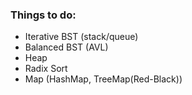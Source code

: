 ### Things to do:

  - Iterative BST (stack/queue)
  - Balanced BST (AVL)
  - Heap
  - Radix Sort
  - Map (HashMap, TreeMap(Red-Black))